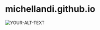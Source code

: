 # michellandi.github.io
<picture>
 <source media="(prefers-color-scheme: dark)" srcset="YOUR-DARKMODE-IMAGE">
 <source media="(prefers-color-scheme: light)" srcset="YOUR-LIGHTMODE-IMAGE">
 <img alt="YOUR-ALT-TEXT" src="file:///C:/Users/amesp315/Downloads/89ed1ab982453d62e1d91b8e4fc02977%20(1).jpg">
</picture>
